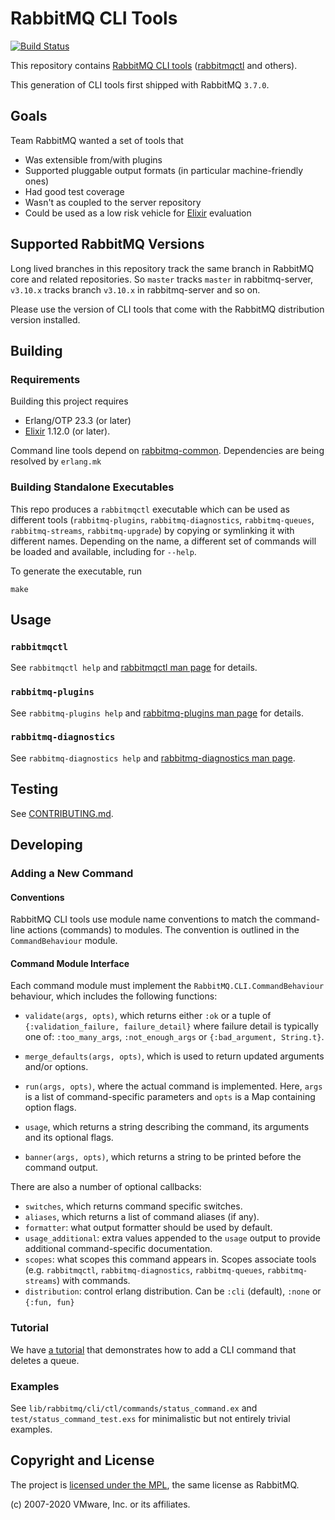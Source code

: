 # RabbitMQ CLI Tools

[![Build Status](https://travis-ci.org/rabbitmq/rabbitmq-cli.svg?branch=master)](https://travis-ci.org/rabbitmq/rabbitmq-cli)

This repository contains [RabbitMQ CLI tools](https://rabbitmq.com/cli.html) ([rabbitmqctl](https://www.rabbitmq.com/man/rabbitmqctl.1.man.html) and
others).

This generation of CLI tools first shipped with RabbitMQ `3.7.0`.


## Goals

Team RabbitMQ wanted a set of tools that

 * Was extensible from/with plugins
 * Supported pluggable output formats (in particular machine-friendly ones)
 * Had good test coverage
 * Wasn't as coupled to the server repository
 * Could be used as a low risk vehicle for [Elixir](https://elixir-lang.org) evaluation

## Supported RabbitMQ Versions

Long lived branches in this repository track the same branch in RabbitMQ core and related
repositories. So `master` tracks `master` in rabbitmq-server, `v3.10.x` tracks branch `v3.10.x` in
rabbitmq-server and so on.

Please use the version of CLI tools that come with the RabbitMQ distribution version installed.


## Building

### Requirements

Building this project requires

 * Erlang/OTP 23.3 (or later)
 * [Elixir](https://elixir-lang.org/) 1.12.0 (or later).

Command line tools depend on [rabbitmq-common](https://github.com/rabbitmq/rabbitmq-common).
Dependencies are being resolved by `erlang.mk`

### Building Standalone Executables

This repo produces a `rabbitmqctl` executable which can be used as different tools
(`rabbitmq-plugins`, `rabbitmq-diagnostics`, `rabbitmq-queues`, `rabbitmq-streams`, `rabbitmq-upgrade`) by copying or symlinking it with different names.
Depending on the name, a different set of commands will be loaded and available, including
for `--help`.

To generate the executable, run

```
make
```

## Usage

### `rabbitmqctl`

See `rabbitmqctl help` and [rabbitmqctl man page](https://www.rabbitmq.com/man/rabbitmqctl.1.man.html) for details.

### `rabbitmq-plugins`

See `rabbitmq-plugins help` and [rabbitmq-plugins man page](https://www.rabbitmq.com/man/rabbitmq-plugins.1.man.html) for details.

### `rabbitmq-diagnostics`

See `rabbitmq-diagnostics help` and [rabbitmq-diagnostics man page](https://www.rabbitmq.com/rabbitmq-diagnostics.8.html).




## Testing

See [CONTRIBUTING.md](CONTRIBUTING.md).


## Developing

### Adding a New Command

#### Conventions

RabbitMQ CLI tools use module name conventions to match the command-line
actions (commands) to modules. The convention is outlined in the `CommandBehaviour` module.

#### Command Module Interface

Each command module must implement the `RabbitMQ.CLI.CommandBehaviour` behaviour,
which includes the following functions:

  * `validate(args, opts)`, which returns either `:ok` or a tuple of `{:validation_failure, failure_detail}` where failure detail is typically one of: `:too_many_args`, `:not_enough_args` or `{:bad_argument, String.t}`.

  * `merge_defaults(args, opts)`, which is used to return updated arguments and/or options.

  * `run(args, opts)`, where the actual command is implemented. Here, `args` is a list of command-specific parameters and `opts` is a Map containing option flags.

  * `usage`, which returns a string describing the command, its arguments and its optional flags.
  * `banner(args, opts)`, which returns a string to be printed before the command output.

There are also a number of optional callbacks:

 * `switches`, which returns command specific switches.
 * `aliases`, which returns a list of command aliases (if any).
 * `formatter`: what output formatter should be used by default.
 * `usage_additional`: extra values appended to the `usage` output
   to provide additional command-specific documentation.
 * `scopes`: what scopes this command appears in. Scopes associate
   tools (e.g. `rabbitmqctl`, `rabbitmq-diagnostics`, `rabbitmq-queues`, `rabbitmq-streams`) with commands.
 * `distribution`: control erlang distribution.
   Can be `:cli` (default), `:none` or `{:fun, fun}`

### Tutorial

We have [a tutorial](./COMMAND_TUTORIAL.md) that demonstrates how to add a CLI
command that deletes a queue.

### Examples

See `lib/rabbitmq/cli/ctl/commands/status_command.ex` and `test/status_command_test.exs` for minimalistic
but not entirely trivial examples.


## Copyright and License

The project is [licensed under the MPL](LICENSE-MPL-RabbitMQ), the same license
as RabbitMQ.

(c) 2007-2020 VMware, Inc. or its affiliates.

